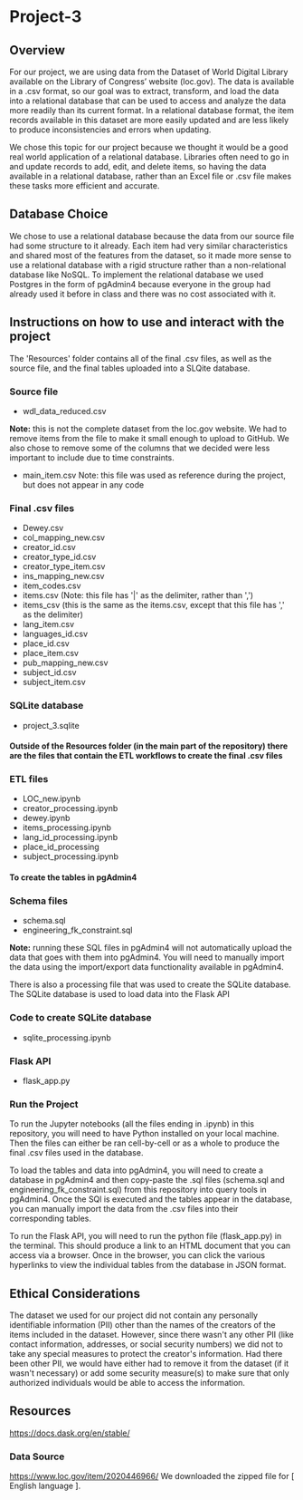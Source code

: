# Project-3

## Overview
For our project, we are using data from the Dataset of World Digital Library available on the Library of Congress’ website (loc.gov).  The data is available in a .csv format, so our goal was to extract, transform, and load the data into a relational database that can be used to access and analyze the data more readily than its current format. In a relational database format, the item records available in this dataset are more easily updated and are less likely to produce inconsistencies and errors when updating.
	
We chose this topic for our project because we thought it would be a good real world application of a relational database. Libraries often need to go in and update records to add, edit, and delete items, so having the data available in a relational database, rather than an Excel file or .csv file makes these tasks more efficient and accurate. 

## Database Choice
We chose to use a relational database because the data from our source file had some structure to it already. Each item had very similar characteristics and shared most of the features from the dataset, so it made more sense to use a relational database with a rigid structure rather than a non-relational database like NoSQL. To implement the relational database we used Postgres in the form of pgAdmin4 because everyone in the group had already used it before in class and there was no cost associated with it. 

##  Instructions on how to use and interact with the project
The 'Resources' folder contains all of the final .csv files, as well as the source file, and the final tables uploaded into a SLQite database.
### Source file
- wdl_data_reduced.csv

**Note:** this is not the complete dataset from the loc.gov website. We had to remove items from the file to make it small enough to upload to GitHub. We also chose to remove some of the columns that we decided were less important to include due to time constraints.
- main_item.csv
Note: this file was used as reference during the project, but does not appear in any code

### Final .csv files
- Dewey.csv
- col_mapping_new.csv
- creator_id.csv
- creator_type_id.csv
- creator_type_item.csv
- ins_mapping_new.csv
- item_codes.csv
- items.csv (Note: this file has '|' as the delimiter, rather than ',')
- items_csv (this is the same as the items.csv, except that this file has ',' as the delimiter)
- lang_item.csv
- languages_id.csv
- place_id.csv
- place_item.csv
- pub_mapping_new.csv
- subject_id.csv
- subject_item.csv

### SQLite database
- project_3.sqlite

#### Outside of the Resources folder (in the main part of the repository) there are the files that contain the ETL workflows to create the final .csv files
### ETL files
- LOC_new.ipynb
- creator_processing.ipynb
- dewey.ipynb
- items_processing.ipynb
- lang_id_processing.ipynb
- place_id_processing
- subject_processing.ipynb

#### To create the tables in pgAdmin4
### Schema files
- schema.sql
- engineering_fk_constraint.sql

**Note:** running these SQL files in pgAdmin4 will not automatically upload the data that goes with them into pgAdmin4. You will need to manually import the data using the import/export data functionality available in pgAdmin4.


There is also a processing file that was used to create the SQLite database. The SQLite database is used to load data into the Flask API
### Code to create SQLite database
- sqlite_processing.ipynb
### Flask API
- flask_app.py

### Run the Project
To run the Jupyter notebooks (all the files ending in .ipynb) in this repository, you will need to have Python installed on your local machine. Then the files can either be ran cell-by-cell or as a whole to produce the final .csv files used in the database. 

To load the tables and data into pgAdmin4, you will need to create a database in pgAdmin4 and then copy-paste the .sql files (schema.sql and engineering_fk_constraint.sql) from this repository into query tools in pgAdmin4. Once the SQl is executed and the tables appear in the database, you can manually import the data from the .csv files into their corresponding tables.

To run the Flask API, you will need to run the python file (flask_app.py) in the terminal. This should produce a link to an HTML document that you can access via a browser. Once in the browser, you can click the various hyperlinks to view the individual tables from the database in JSON format.

## Ethical Considerations
The dataset we used for our project did not contain any personally identifiable information (PII) other than the names of the creators of the items included in the dataset. However, since there wasn't any other PII (like contact information, addresses, or social security numbers) we did not to take any special measures to protect the creator's information. Had there been other PII, we would have either had to remove it from the dataset (if it wasn't necessary) or add some security measure(s) to make sure that only authorized individuals would be able to access the information.

## Resources
https://docs.dask.org/en/stable/ 
### Data Source
https://www.loc.gov/item/2020446966/ 
We downloaded the zipped file for [ English language ].


